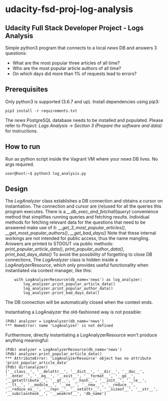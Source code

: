 # udacity-fsd-proj-log-analysis

## Udacity Full Stack Developer Project - Logs Analysis
Simple python3 program that connects to a local _news_ DB and answers 3 questions:
* What are the most popular three articles of all time?
* Who are the most popular article authors of all time?
* On which days did more than 1% of requests lead to errors? 

## Prerequisites
Only python3 is supported (3.6.7 and up). Install dependencies using pip3:


````
pip3 install -r requirements.txt
````

The _news_ PostgreSQL database needs to be installed and populated.
Please refer to _Project: Logs Analysis -> Section 3 (Prepare the software and data)_ for instructions.

## How to run
Run as python script inside the Vagrant VM where your _news_ DB lives. No args required.

````
user@host:~$ python3 log_analysis.py
````

## Design
The *LogAnalyzer* class establishes a DB connection and obtains a cursor on instantiation. The connection and cursor are (re)used for all the queries this program executes.
There is a *__db_exec_and_fetchall(query)* convenience method that simplifies running queries and fetching results. Individual methods for fetching relevant data for the questions that need to be answered make use of it: *__get_3_most_popular_articles()*, *__get_most_popular_authors()*, *__get_bad_days()*
Note that these internal workings are not intended for public access, thus the name mangling.
Answers are printed to STDOUT via public methods: *print_popular_article_data()*, *print_popular_author_data()*, *print_bad_days_data()*
To avoid the possibility of forgetting to close DB connections, The *LogAnalyzer* class is hidden inside a *LogAnalyzerResource*, which only provides useful functionality when instantiated via context manager, like this:

````
    with LogAnalyzerResource(db_name='news') as log_analyzer:
        log_analyzer.print_popular_article_data()
        log_analyzer.print_popular_author_data()
        log_analyzer.print_bad_days_data()
````

The DB connection will be automatically closed when the context ends.

Instantiating a LogAnalyzer the old-fashioned way is not possible:

````
(Pdb) analyzer = LogAnalyzer(db_name='news')
*** NameError: name 'LogAnalyzer' is not defined
````

Furthermore, directly instantiating a LogAnalyzerResource won't produce anything meaningful:

````
(Pdb) analyzer = LogAnalyzerResource(db_name='news')
(Pdb) analyzer.print_popular_article_data()
*** AttributeError: 'LogAnalyzerResource' object has no attribute 'print_popular_article_data'
(Pdb) dir(analyzer)
['__class__', '__delattr__', '__dict__', '__dir__', '__doc__', '__enter__', '__eq__', '__exit__', '__format__', '__ge__', '__getattribute__', '__gt__', '__hash__', '__init__', '__le__', '__lt__', '__module__', '__ne__', '__new__', '__reduce__', '__reduce_ex__', '__repr__', '__setattr__', '__sizeof__', '__str__', '__subclasshook__', '__weakref__', 'db_name']
````
